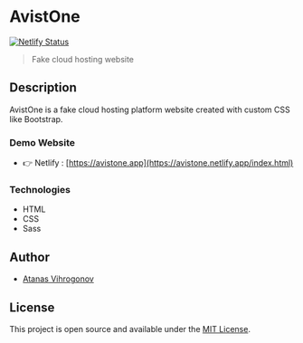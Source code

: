 # AvistOne

[![Netlify Status](https://api.netlify.com/api/v1/badges/cd6396de-5f1f-4508-bb18-6d4cfbfef6e5/deploy-status)](https://app.netlify.com/sites/avistone/deploys)

> Fake cloud hosting website

## Description
AvistOne is a fake cloud hosting platform website created with custom CSS like Bootstrap.

### Demo Website
- 👉 Netlify : [https://avistone.app](https://avistone.netlify.app/index.html)


### Technologies

- HTML
- CSS
- Sass

## Author
- [Atanas Vihrogonov](https://avihrogonov.co.uk)

## License
This project is open source and available under the [MIT License](LICENSE).
